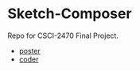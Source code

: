 # Sketch-Composer
Repo for CSCI-2470 Final Project.

* [poster](https://devpost.com/software/sketch-rnn) 
* [coder](./src/Basic_Sketch_Composer.ipynb)

